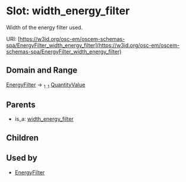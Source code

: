 
# Slot: width_energy_filter

Width of the energy filter used.

URI: [https://w3id.org/osc-em/oscem-schemas-spa/EnergyFilter_width_energy_filter](https://w3id.org/osc-em/oscem-schemas-spa/EnergyFilter_width_energy_filter)


## Domain and Range

[EnergyFilter](EnergyFilter.md) &#8594;  <sub>1..1</sub> [QuantityValue](QuantityValue.md)

## Parents

 *  is_a: [width_energy_filter](width_energy_filter.md)

## Children


## Used by

 * [EnergyFilter](EnergyFilter.md)
